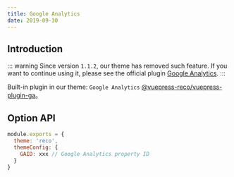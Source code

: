 ```yaml
---
title: Google Analytics
date: 2019-09-30
---
```


## Introduction

::: warning
Since version `1.1.2`, our theme has removed such feature. If you want to continue using it, please see the official plugin [Google Analytics](https://v1.vuepress.vuejs.org/plugin/official/plugin-google-analytics.html).
:::

Built-in plugin in our theme: `Google Analytics` [@vuepress-reco/vuepress-plugin-ga](/en/views/plugins/ga.md)。

## Option API

```js
module.exports = {
  theme: 'reco',
  themeConfig: {
    GAID: xxx // Google Analytics property ID
  }  
}
```
